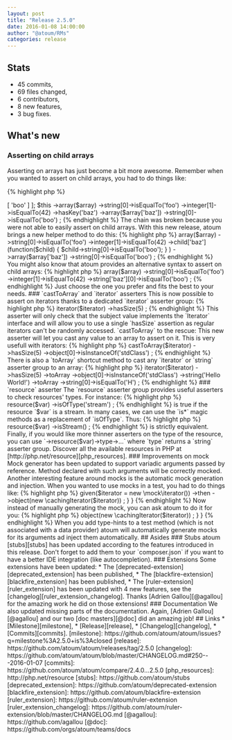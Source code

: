 ```yaml
---
layout: post
title: "Release 2.5.0"
date: 2016-01-08 14:00:00
author: "@atoum/RMs"
categories: release
---
```


## Stats

* 45 commits,
* 69 files changed,
* 6 contributors,
* 8 new features,
* 3 bug fixes.

## What's new

### Asserting on child arrays

Asserting on arrays has just become a bit more awesome. Remember when you wanted to assert on child arrays, you had to do things like:

{% highlight php %}
<?php 

$array = [
    'foo',
    42,
    'baz' => [
        'boo'
    ]
];

$this
    ->array($array)
        ->string[0]->isEqualTo('foo')
        ->integer[1]->isEqualTo(42)
        ->hasKey('baz')
    ->array($array['baz'])
        ->string[0]->isEqualTo('boo')
;
{% endhighlight %}

The chain was broken because you were not able to easily assert on child arrays. With this new release, atoum brings a
new helper method to do this:

{% highlight php %}
<?php

$this
    ->array($array)
        ->string[0]->isEqualTo('foo')
        ->integer[1]->isEqualTo(42)
        ->child['baz'](function($child) {
                $child->string[0]->isEqualTo('boo');
            }
        )
    ->array($array['baz'])
        ->string[0]->isEqualTo('boo')
;
{% endhighlight %}

You might also know that atoum provides an alternative syntax to assert on child arrays:

{% highlight php %}
<?php

$this
    ->array($array)
        ->string[0]->isEqualTo('foo')
        ->integer[1]->isEqualTo(42)
        ->string['baz'][0]->isEqualTo('boo')
;
{% endhighlight %}

Just choose the one you prefer and fits the best to your needs.

### `castToArray` and `iterator` asserters

This is now possible to assert on iterators thanks to a dedicated `iterator` asserter group:

{% highlight php %}
<?php

$iterator = new \someIterator();

$this
    ->iterator($iterator)
        ->hasSize(5)
;
{% endhighlight %}

This asserter will only check that the subject value implements the `Iterator` interface and will allow you to use a 
single `hasSize` assertion as regular iterators can't be randomly accessed.

`castToArray` to the rescue: This new asserter will let you cast any value to an array to assert on it. This is very usefull
with iterators:

{% highlight php %}
<?php

$this
    ->castToArray($iterator)
        ->hasSize(5)
        ->object[0]->isInstanceOf('stdClass')
;
{% endhighlight %}

There is also a `toArray` shortcut method to cast any `iterator` or `string` asserter group to an array:

{% highlight php %}
<?php

$this
    ->iterator($iterator)
        ->hasSize(5)
        ->toArray
            ->object[0]->isInstanceOf('stdClass')
            
    ->string('Hello World!')
        ->toArray
            ->string[0]->isEqualTo('H')
;
{% endhighlight %}

### `resource` asserter

The `resource` asserter group provides useful asserters to check resources' types. For instance:

{% highlight php %}
<?php

$this
    ->resource($var)
        ->isOfType('stream')
;
{% endhighlight %}

is true if the resource `$var` is a stream. In many cases, we can use the `is*` 
magic methods as a replacement of `isOfType`. Thus:

{% highlight php %}
<?php

$this
    ->resource($var)
        ->isStream()
;
{% endhighlight %}

is strictly equivalent.

Finally, if you would like more thinner asserters on the type of the resource, you can use `->resource($var)->type->…` 
where `type` returns a `string` asserter group.

Discover all the available resources in PHP at [http://php.net/resource][php_resources].

### Improvements on mock

Mock generator has been updated to support variadic arguments passed by reference. Method declared with such arguments
will be correctly mocked.

Another interesting feature around mocks is the automatic mock generation and injection. When you wanted to use mocks
in a test, you had to do things like:
 
{% highlight php %}
<?php

class cachingIterator extends atoum
{
    public function test__construct()
    {
        $this
            ->given($iterator = new \mock\iterator())
            ->then
                ->object(new \cachingIterator($iterator))               
        ;
    }
}
{% endhighlight %}

Now instead of manually generating the mock, you can ask atoum to do it for you:
 
{% highlight php %}
<?php

class cachingIterator extends atoum
{
    public function test__construct(\iterator $iterator)
    {
        $this
            ->object(new \cachingIterator($iterator))               
        ;
    }
}
{% endhighlight %}

When you add type-hints to a test method (which is not associated with a data provider) atoum will automatically generate 
mocks for its arguments ad inject them automatically.

## Asides

### Stubs

atoum [stubs][stubs] has been updated according to the features introduced in this release. Don't forget to add
them to your `composer.json` if you want to have a better IDE integration (like autocompletion).

### Extensions

Some extensions have been updated:

* The [deprecated-extension][deprecated_extension] has been published,
* The [blackfire-extension][blackfire_extension] has been published,
* The [ruler-extension][ruler_extension] has been updated with 4 new features, see the [changelog][ruler_extension_changelog].

Thanks [Adrien Gallou][@agallou] for the amazing work he did on those extensions!

### Documentation

We also updated missing parts of the documentation. Again, [Adrien Gallou][@agallou] and our two [doc masters][@doc] did an amazing job!

## Links

* [Milestone][milestone],
* [Release][release],
* [Changelog][changelog],
* [Commits][commits].

[milestone]: https://github.com/atoum/atoum/issues?q=milestone%3A2.5.0+is%3Aclosed
[release]: https://github.com/atoum/atoum/releases/tag/2.5.0
[changelog]: https://github.com/atoum/atoum/blob/master/CHANGELOG.md#250---2016-01-07
[commits]: https://github.com/atoum/atoum/compare/2.4.0...2.5.0
[php_resources]: http://php.net/resource
[stubs]: https://github.com/atoum/stubs
[deprecated_extension]: https://github.com/atoum/deprecated-extension
[blackfire_extension]: https://github.com/atoum/blackfire-extension
[ruler_extension]: https://github.com/atoum/ruler-extension
[ruler_extension_changelog]: https://github.com/atoum/ruler-extension/blob/master/CHANGELOG.md
[@agallou]: https://github.com/agallou
[@doc]: https://github.com/orgs/atoum/teams/docs
